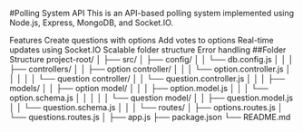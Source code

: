 #Polling System API
This is an API-based polling system implemented using Node.js, Express, MongoDB, and Socket.IO.

Features
Create questions with options
Add votes to options
Real-time updates using Socket.IO
Scalable folder structure
Error handling
##Folder Structure
project-root/
│
├── src/
│   ├── config/
│   │   └── db.config.js
│   │
│   ├── controllers/
│   │   ├── option controller/
│   │   │    └── option.controller.js
│   │   │
│   │   └── question controller/
│   │        └── question.controller.js
│   │
│   ├── models/
│   │   ├── option model/
│   │   │    ├── option.model.js
│   │   │    └── option.schema.js
│   │   │
│   │   └── question model/
│   │        ├── question.model.js
│   │        └── question.schema.js
│   │
│   └── routes/
│       ├── options.routes.js
│       └── questions.routes.js
│
├── app.js
├── package.json
└── README.md

